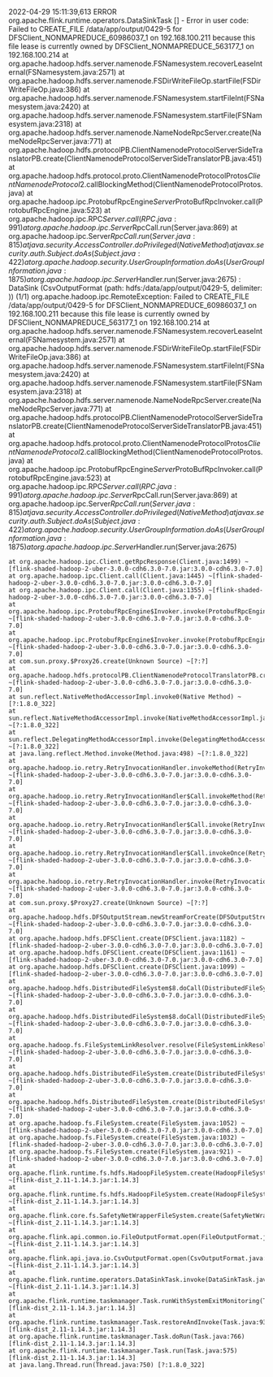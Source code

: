 2022-04-29 15:11:39,613 ERROR org.apache.flink.runtime.operators.DataSinkTask              [] - Error in user code: Failed to CREATE_FILE /data/app/output/0429-5 for DFSClient_NONMAPREDUCE_60986037_1 on 192.168.100.211 because this file lease is currently owned by DFSClient_NONMAPREDUCE_563177_1 on 192.168.100.214
at org.apache.hadoop.hdfs.server.namenode.FSNamesystem.recoverLeaseInternal(FSNamesystem.java:2571)
at org.apache.hadoop.hdfs.server.namenode.FSDirWriteFileOp.startFile(FSDirWriteFileOp.java:386)
at org.apache.hadoop.hdfs.server.namenode.FSNamesystem.startFileInt(FSNamesystem.java:2420)
at org.apache.hadoop.hdfs.server.namenode.FSNamesystem.startFile(FSNamesystem.java:2318)
at org.apache.hadoop.hdfs.server.namenode.NameNodeRpcServer.create(NameNodeRpcServer.java:771)
at org.apache.hadoop.hdfs.protocolPB.ClientNamenodeProtocolServerSideTranslatorPB.create(ClientNamenodeProtocolServerSideTranslatorPB.java:451)
at org.apache.hadoop.hdfs.protocol.proto.ClientNamenodeProtocolProtos$ClientNamenodeProtocol$2.callBlockingMethod(ClientNamenodeProtocolProtos.java)
at org.apache.hadoop.ipc.ProtobufRpcEngine$Server$ProtoBufRpcInvoker.call(ProtobufRpcEngine.java:523)
at org.apache.hadoop.ipc.RPC$Server.call(RPC.java:991)
at org.apache.hadoop.ipc.Server$RpcCall.run(Server.java:869)
at org.apache.hadoop.ipc.Server$RpcCall.run(Server.java:815)
at java.security.AccessController.doPrivileged(Native Method)
at javax.security.auth.Subject.doAs(Subject.java:422)
at org.apache.hadoop.security.UserGroupInformation.doAs(UserGroupInformation.java:1875)
at org.apache.hadoop.ipc.Server$Handler.run(Server.java:2675)
:  DataSink (CsvOutputFormat (path: hdfs:/data/app/output/0429-5, delimiter:  )) (1/1)
org.apache.hadoop.ipc.RemoteException: Failed to CREATE_FILE /data/app/output/0429-5 for DFSClient_NONMAPREDUCE_60986037_1 on 192.168.100.211 because this file lease is currently owned by DFSClient_NONMAPREDUCE_563177_1 on 192.168.100.214
at org.apache.hadoop.hdfs.server.namenode.FSNamesystem.recoverLeaseInternal(FSNamesystem.java:2571)
at org.apache.hadoop.hdfs.server.namenode.FSDirWriteFileOp.startFile(FSDirWriteFileOp.java:386)
at org.apache.hadoop.hdfs.server.namenode.FSNamesystem.startFileInt(FSNamesystem.java:2420)
at org.apache.hadoop.hdfs.server.namenode.FSNamesystem.startFile(FSNamesystem.java:2318)
at org.apache.hadoop.hdfs.server.namenode.NameNodeRpcServer.create(NameNodeRpcServer.java:771)
at org.apache.hadoop.hdfs.protocolPB.ClientNamenodeProtocolServerSideTranslatorPB.create(ClientNamenodeProtocolServerSideTranslatorPB.java:451)
at org.apache.hadoop.hdfs.protocol.proto.ClientNamenodeProtocolProtos$ClientNamenodeProtocol$2.callBlockingMethod(ClientNamenodeProtocolProtos.java)
at org.apache.hadoop.ipc.ProtobufRpcEngine$Server$ProtoBufRpcInvoker.call(ProtobufRpcEngine.java:523)
at org.apache.hadoop.ipc.RPC$Server.call(RPC.java:991)
at org.apache.hadoop.ipc.Server$RpcCall.run(Server.java:869)
at org.apache.hadoop.ipc.Server$RpcCall.run(Server.java:815)
at java.security.AccessController.doPrivileged(Native Method)
at javax.security.auth.Subject.doAs(Subject.java:422)
at org.apache.hadoop.security.UserGroupInformation.doAs(UserGroupInformation.java:1875)
at org.apache.hadoop.ipc.Server$Handler.run(Server.java:2675)

	at org.apache.hadoop.ipc.Client.getRpcResponse(Client.java:1499) ~[flink-shaded-hadoop-2-uber-3.0.0-cdh6.3.0-7.0.jar:3.0.0-cdh6.3.0-7.0]
	at org.apache.hadoop.ipc.Client.call(Client.java:1445) ~[flink-shaded-hadoop-2-uber-3.0.0-cdh6.3.0-7.0.jar:3.0.0-cdh6.3.0-7.0]
	at org.apache.hadoop.ipc.Client.call(Client.java:1355) ~[flink-shaded-hadoop-2-uber-3.0.0-cdh6.3.0-7.0.jar:3.0.0-cdh6.3.0-7.0]
	at org.apache.hadoop.ipc.ProtobufRpcEngine$Invoker.invoke(ProtobufRpcEngine.java:228) ~[flink-shaded-hadoop-2-uber-3.0.0-cdh6.3.0-7.0.jar:3.0.0-cdh6.3.0-7.0]
	at org.apache.hadoop.ipc.ProtobufRpcEngine$Invoker.invoke(ProtobufRpcEngine.java:116) ~[flink-shaded-hadoop-2-uber-3.0.0-cdh6.3.0-7.0.jar:3.0.0-cdh6.3.0-7.0]
	at com.sun.proxy.$Proxy26.create(Unknown Source) ~[?:?]
	at org.apache.hadoop.hdfs.protocolPB.ClientNamenodeProtocolTranslatorPB.create(ClientNamenodeProtocolTranslatorPB.java:349) ~[flink-shaded-hadoop-2-uber-3.0.0-cdh6.3.0-7.0.jar:3.0.0-cdh6.3.0-7.0]
	at sun.reflect.NativeMethodAccessorImpl.invoke0(Native Method) ~[?:1.8.0_322]
	at sun.reflect.NativeMethodAccessorImpl.invoke(NativeMethodAccessorImpl.java:62) ~[?:1.8.0_322]
	at sun.reflect.DelegatingMethodAccessorImpl.invoke(DelegatingMethodAccessorImpl.java:43) ~[?:1.8.0_322]
	at java.lang.reflect.Method.invoke(Method.java:498) ~[?:1.8.0_322]
	at org.apache.hadoop.io.retry.RetryInvocationHandler.invokeMethod(RetryInvocationHandler.java:422) ~[flink-shaded-hadoop-2-uber-3.0.0-cdh6.3.0-7.0.jar:3.0.0-cdh6.3.0-7.0]
	at org.apache.hadoop.io.retry.RetryInvocationHandler$Call.invokeMethod(RetryInvocationHandler.java:165) ~[flink-shaded-hadoop-2-uber-3.0.0-cdh6.3.0-7.0.jar:3.0.0-cdh6.3.0-7.0]
	at org.apache.hadoop.io.retry.RetryInvocationHandler$Call.invoke(RetryInvocationHandler.java:157) ~[flink-shaded-hadoop-2-uber-3.0.0-cdh6.3.0-7.0.jar:3.0.0-cdh6.3.0-7.0]
	at org.apache.hadoop.io.retry.RetryInvocationHandler$Call.invokeOnce(RetryInvocationHandler.java:95) ~[flink-shaded-hadoop-2-uber-3.0.0-cdh6.3.0-7.0.jar:3.0.0-cdh6.3.0-7.0]
	at org.apache.hadoop.io.retry.RetryInvocationHandler.invoke(RetryInvocationHandler.java:359) ~[flink-shaded-hadoop-2-uber-3.0.0-cdh6.3.0-7.0.jar:3.0.0-cdh6.3.0-7.0]
	at com.sun.proxy.$Proxy27.create(Unknown Source) ~[?:?]
	at org.apache.hadoop.hdfs.DFSOutputStream.newStreamForCreate(DFSOutputStream.java:276) ~[flink-shaded-hadoop-2-uber-3.0.0-cdh6.3.0-7.0.jar:3.0.0-cdh6.3.0-7.0]
	at org.apache.hadoop.hdfs.DFSClient.create(DFSClient.java:1182) ~[flink-shaded-hadoop-2-uber-3.0.0-cdh6.3.0-7.0.jar:3.0.0-cdh6.3.0-7.0]
	at org.apache.hadoop.hdfs.DFSClient.create(DFSClient.java:1161) ~[flink-shaded-hadoop-2-uber-3.0.0-cdh6.3.0-7.0.jar:3.0.0-cdh6.3.0-7.0]
	at org.apache.hadoop.hdfs.DFSClient.create(DFSClient.java:1099) ~[flink-shaded-hadoop-2-uber-3.0.0-cdh6.3.0-7.0.jar:3.0.0-cdh6.3.0-7.0]
	at org.apache.hadoop.hdfs.DistributedFileSystem$8.doCall(DistributedFileSystem.java:464) ~[flink-shaded-hadoop-2-uber-3.0.0-cdh6.3.0-7.0.jar:3.0.0-cdh6.3.0-7.0]
	at org.apache.hadoop.hdfs.DistributedFileSystem$8.doCall(DistributedFileSystem.java:461) ~[flink-shaded-hadoop-2-uber-3.0.0-cdh6.3.0-7.0.jar:3.0.0-cdh6.3.0-7.0]
	at org.apache.hadoop.fs.FileSystemLinkResolver.resolve(FileSystemLinkResolver.java:81) ~[flink-shaded-hadoop-2-uber-3.0.0-cdh6.3.0-7.0.jar:3.0.0-cdh6.3.0-7.0]
	at org.apache.hadoop.hdfs.DistributedFileSystem.create(DistributedFileSystem.java:475) ~[flink-shaded-hadoop-2-uber-3.0.0-cdh6.3.0-7.0.jar:3.0.0-cdh6.3.0-7.0]
	at org.apache.hadoop.hdfs.DistributedFileSystem.create(DistributedFileSystem.java:402) ~[flink-shaded-hadoop-2-uber-3.0.0-cdh6.3.0-7.0.jar:3.0.0-cdh6.3.0-7.0]
	at org.apache.hadoop.fs.FileSystem.create(FileSystem.java:1052) ~[flink-shaded-hadoop-2-uber-3.0.0-cdh6.3.0-7.0.jar:3.0.0-cdh6.3.0-7.0]
	at org.apache.hadoop.fs.FileSystem.create(FileSystem.java:1032) ~[flink-shaded-hadoop-2-uber-3.0.0-cdh6.3.0-7.0.jar:3.0.0-cdh6.3.0-7.0]
	at org.apache.hadoop.fs.FileSystem.create(FileSystem.java:921) ~[flink-shaded-hadoop-2-uber-3.0.0-cdh6.3.0-7.0.jar:3.0.0-cdh6.3.0-7.0]
	at org.apache.flink.runtime.fs.hdfs.HadoopFileSystem.create(HadoopFileSystem.java:154) ~[flink-dist_2.11-1.14.3.jar:1.14.3]
	at org.apache.flink.runtime.fs.hdfs.HadoopFileSystem.create(HadoopFileSystem.java:37) ~[flink-dist_2.11-1.14.3.jar:1.14.3]
	at org.apache.flink.core.fs.SafetyNetWrapperFileSystem.create(SafetyNetWrapperFileSystem.java:130) ~[flink-dist_2.11-1.14.3.jar:1.14.3]
	at org.apache.flink.api.common.io.FileOutputFormat.open(FileOutputFormat.java:261) ~[flink-dist_2.11-1.14.3.jar:1.14.3]
	at org.apache.flink.api.java.io.CsvOutputFormat.open(CsvOutputFormat.java:160) ~[flink-dist_2.11-1.14.3.jar:1.14.3]
	at org.apache.flink.runtime.operators.DataSinkTask.invoke(DataSinkTask.java:222) ~[flink-dist_2.11-1.14.3.jar:1.14.3]
	at org.apache.flink.runtime.taskmanager.Task.runWithSystemExitMonitoring(Task.java:958) [flink-dist_2.11-1.14.3.jar:1.14.3]
	at org.apache.flink.runtime.taskmanager.Task.restoreAndInvoke(Task.java:937) [flink-dist_2.11-1.14.3.jar:1.14.3]
	at org.apache.flink.runtime.taskmanager.Task.doRun(Task.java:766) [flink-dist_2.11-1.14.3.jar:1.14.3]
	at org.apache.flink.runtime.taskmanager.Task.run(Task.java:575) [flink-dist_2.11-1.14.3.jar:1.14.3]
	at java.lang.Thread.run(Thread.java:750) [?:1.8.0_322]